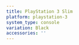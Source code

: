 ```yaml
---
title: PlayStation 3 Slim
platform: playstation-3
system_type: console
variation: Black
accessories: ''
---
```

